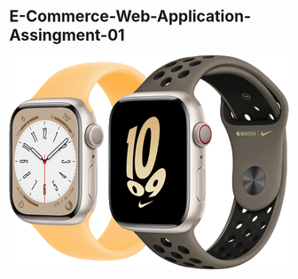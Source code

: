 # E-Commerce-Web-Application-Assingment-01

![image alt](src/main/webapp/assets/image/111848_apple-watch-series8.png)